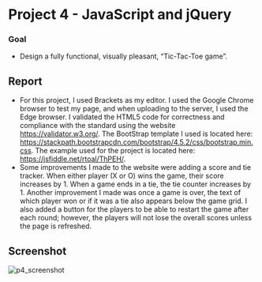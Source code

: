# Project 4 - JavaScript and jQuery
### Goal
* Design a fully functional, visually pleasant, “Tic-Tac-Toe game”.

## Report
* For this project, I used Brackets as my editor. I used the Google Chrome browser to test my page, and when uploading to the server, I used the Edge browser. I validated the HTML5 code for correctness and compliance with the standard using the website https://validator.w3.org/. The BootStrap template I used is located here: https://stackpath.bootstrapcdn.com/bootstrap/4.5.2/css/bootstrap.min.css. The example used for the project is located here: https://jsfiddle.net/rtoal/ThPEH/. 
* Some improvements I made to the website were adding a score and tie tracker. When either player (X or O) wins the game, their score increases by 1. When a game ends in a tie, the tie counter increases by 1. Another improvement I made was once a game is over, the text of which player won or if it was a tie also appears below the game grid. I also added a button for the players to be able to restart the game after each round; however, the players will not lose the overall scores unless the page is refreshed. 
## Screenshot
![p4_screenshot]()
